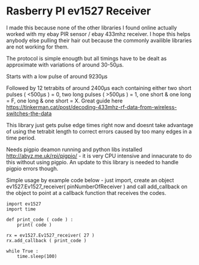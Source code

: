 # Rasberry PI ev1527 Receiver

I made this because none of the other libraries I found online actually worked with my ebay PIR sensor / ebay 433mhz receiver. I hope this helps anybody else pulling their hair out because the commonly availible libraries are not working for them.

The protocol is simple enougth but all timings have to be dealt as approximate with variations of around 30-50μs.

Starts with a low pulse of around 9230μs

Followed by 12 tetrabits of around 2400μs each containing either two short pulses ( <500μs ) = 0, two long pulses ( >500μs ) = 1, one short & one long = F, one long & one short = X. Great guide here https://tinkerman.cat/post/decoding-433mhz-rf-data-from-wireless-switches-the-data

This library just gets pulse edge times right now and doesnt take advantage of using the tetrabit length to correct errors caused by too many edges in a time period.

Needs pigpio deamon running and python libs installed http://abyz.me.uk/rpi/pigpio/ - it is very CPU intensive and innacurate to do this without using pigpio. An update to this library is needed to handle pigpio errors though.

Simple usage by example code below - just import, create an object ev1527.Ev1527_receiver( pinNumberOfReceiver ) and call add_callback on the object to point at a callback function that receives the codes.


```
import ev1527
import time

def print_code ( code ) :
	print( code )

rx = ev1527.Ev1527_receiver( 27 )
rx.add_callback ( print_code )

while True :
	time.sleep(100)
```

